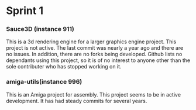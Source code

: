 # Sprint 1

### Sauce3D (instance 911)
This is a 3d rendering engine for a larger graphics engine project.
This project is not active. The last commit was nearly a year ago and there are no issues. In addition, there are no forks being developed. 
Github lists no dependants using this project, so it is of no interest to anyone other than the sole contributer who has stopped working on it.

### amiga-utils(instance 996)
This is an Amiga project for assembly.
This project seems to be in active development. It has had steady commits for several years.
